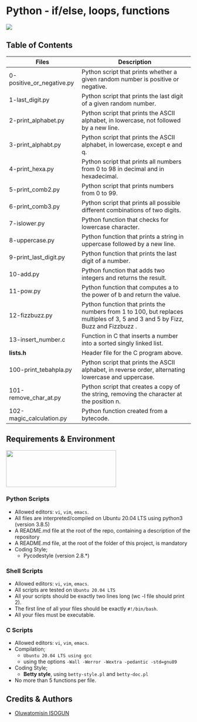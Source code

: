 # Python - if/else, loops, functions

<img src="https://s3.amazonaws.com/intranet-projects-files/holbertonschool-higher-level_programming+/233/code.png" width="" height="" />

## Table of Contents

| Files | Description |
| --- | --- |
| 0-positive_or_negative.py | Python script that prints whether a given random number is positive or negative. |
| 1-last_digit.py | Python script that prints the last digit of a given random number. |
| 2-print_alphabet.py | Python script that prints the ASCII alphabet, in lowercase, not followed by a new line. |
| 3-print_alphabt.py | Python script that prints the ASCII alphabet, in lowercase, except e and q. |
| 4-print_hexa.py | Python script that prints all numbers from 0 to 98 in decimal and in hexadecimal. |
| 5-print_comb2.py | Python script that prints numbers from 0 to 99. |
| 6-print_comb3.py | Python script that prints all possible different combinations of two digits. |
| 7-islower.py | Python function that checks for lowercase character. |
| 8-uppercase.py | Python function that prints a string in uppercase followed by a new line. |
| 9-print_last_digit.py | Python function that prints the last digit of a number. |
| 10-add.py | Python function that adds two integers and returns the result. |
| 11-pow.py | Python function that computes a to the power of b and return the value. |
| 12-fizzbuzz.py | Python function that prints the numbers from 1 to 100, but replaces multiples of 3, 5 and 3 and 5 by Fizz, Buzz and Fizzbuzz . |
| 13-insert_number.c | Function in C that inserts a number into a sorted singly linked list. |
| **lists.h** | Header file for the C program above. |
| 100-print_tebahpla.py | Python script that prints the ASCII alphabet, in reverse order, alternating lowercase and uppercase. |
| 101-remove_char_at.py | Python script that creates a copy of the string, removing the character at the position n. |
| 102-magic_calculation.py | Python function created from a bytecode. |

## Requirements & Environment
<img src="https://alx-apply.hbtn.io/brand_alx/share_image_2019.jpg" width="300" height="100" />

### Python Scripts
- Allowed editors: `vi`, `vim`, `emacs`.
- All files are interpreted/compiled on Ubuntu 20.04 LTS using python3 (version 3.8.5)
- A README.md file at the root of the repo, containing a description of the repository
- A README.md file, at the root of the folder of this project, is mandatory
- Coding Style;
  - Pycodestyle (version 2.8.*)
  
### Shell Scripts
  - Allowed editors: `vi`, `vim`, `emacs`.
  - All scripts are tested on `Ubuntu 20.04 LTS`
  - All your scripts should be exactly two lines long (wc -l file should print 2).
  - The first line of all your files should be exactly `#!/bin/bash`.
  - All your files must be executable.
  
### C Scripts
 - Allowed editors: `vi`, `vim`, `emacs`.
 - Compilation;
   - `Ubuntu 20.04 LTS using gcc`
   - using the options `-Wall -Werror -Wextra -pedantic -std=gnu89`
 - Coding Style;
   - **Betty style**, using `betty-style.pl` and `betty-doc.pl`
 - No more than 5 functions per file.


## Credits & Authors
- [Oluwatomisin ISOGUN](https://github.com/TosinISOGUN)
